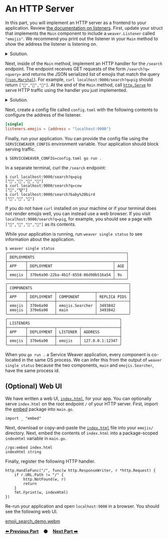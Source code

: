# An HTTP Server

In this part, you will implement an HTTP server as a frontend to your
application. Review [the documentation on listeners][listeners]. First, update
your struct that implements the `Main` component to include a `weaver.Listener`
called `"emojis"`. We recommend you print out the listener in your `Main` method
to show the address the listener is listening on.

<details>
<summary>Solution.</summary>

https://github.com/ServiceWeaver/workshops/blob/TODO/04/main.go#L36-L45
</details>

Next, inside of the `Main` method, implement an HTTP handler for the `/search`
endpoint. The endpoint receives GET requests of the form `/search?q=<query>` and
returns the JSON serialized list of emojis that match the query
([`json.Marshal`](https://pkg.go.dev/encoding/json#Marshal)). For example, `curl
localhost:9000/search?q=pig` should return `["🐖","🐷","🐽"]`. At the end of the
`Main` method, call [`http.Serve`][http.Serve] to serve HTTP traffic using the
handler you just implemented.

<details>
<summary>Solution.</summary>

https://github.com/ServiceWeaver/workshops/blob/TODO/04/main.go#L43-L71
</details>

Next, create a config file called `config.toml` with the following contents to
configure the address of the listener.

```toml
[single]
listeners.emojis = {address = "localhost:9000"}
```

Finally, run your application. You can provide the config file using the
`SERVICEWEAVER_CONFIG` environment variable. Your application should block
serving traffic.

```
$ SERVICEWEAVER_CONFIG=config.toml go run .
```

In a separate terminal, curl the `/search` endpoint:

```
$ curl localhost:9000/search?q=pig
["🐖","🐗","🐷","🐽"]
$ curl localhost:9000/search?q=cow
["🐄","🐮"]
$ curl localhost:9000/search?baby%20bird
["🐣","🐤","🐥"]
```

If you do not have `curl` installed on your machine or if your terminal does not
render emojis well, you can instead use a web browser. If you visit
`localhost:9000/search?q=pig`, for example, you should see a page with
`["🐖","🐗","🐷","🐽"]` as its contents.

While your application is running, run `weaver single status` to see information
about the application.

```
$ weaver single status
╭─────────────────────────────────────────────────────╮
│ DEPLOYMENTS                                         │
├────────┬──────────────────────────────────────┬─────┤
│ APP    │ DEPLOYMENT                           │ AGE │
├────────┼──────────────────────────────────────┼─────┤
│ emojis │ 370e6a90-22ba-4b1f-8558-86d90b516a54 │ 9s  │
╰────────┴──────────────────────────────────────┴─────╯
╭──────────────────────────────────────────────────────╮
│ COMPONENTS                                           │
├────────┬────────────┬─────────────────┬──────────────┤
│ APP    │ DEPLOYMENT │ COMPONENT       │ REPLICA PIDS │
├────────┼────────────┼─────────────────┼──────────────┤
│ emojis │ 370e6a90   │ emojis.Searcher │ 3493842      │
│ emojis │ 370e6a90   │ main            │ 3493842      │
╰────────┴────────────┴─────────────────┴──────────────╯
╭──────────────────────────────────────────────────╮
│ LISTENERS                                        │
├────────┬────────────┬──────────┬─────────────────┤
│ APP    │ DEPLOYMENT │ LISTENER │ ADDRESS         │
├────────┼────────────┼──────────┼─────────────────┤
│ emojis │ 370e6a90   │ emojis   │ 127.0.0.1:12347 │
╰────────┴────────────┴──────────┴─────────────────╯
```

When you `go run .` a Service Weaver application, every component is co-located
in the same OS process. We can infer this from the output of `weaver single
status` because the two components, `main` and `emojis.Searcher`, have the same
process id.

## (Optional) Web UI

We have written a web UI, [`index.html`](index.html), for your app. You can
optionally serve `index.html` on the root endpoint `/` of your HTTP server.
First, import the [embed](embed) package into `main.go`.

```
import _ "embed"
```

Next, download or copy-and-paste the [`index.html`](index.html) file into your
`emojis/` directory. Next, embed the contents of `index.html` into a
package-scoped `indexHtml` variable in `main.go`.

```
//go:embed index.html
indexHtml string
```

Finally, register the following HTTP handler.

```
http.HandleFunc("/", func(w http.ResponseWriter, r *http.Request) {
	if r.URL.Path != "/" {
		http.NotFound(w, r)
		return
	}
	fmt.Fprint(w, indexHtml)
})
```

Re-run your application and open `localhost:9000` in a browser. You should see
the following web UI.

[emoji_search_demo.webm](https://github.com/ServiceWeaver/workshops/assets/3654277/8ced2cb0-18c2-41fc-b14f-cc4f602deb38)

[**:arrow_left: Previous Part**](../03)
&nbsp;&nbsp;&nbsp;:black_circle:&nbsp;&nbsp;&nbsp;
[**Next Part :arrow_right:**](../05)

[listeners]: https://serviceweaver.dev/docs.html#step-by-step-tutorial-listeners
[ListenerOptions]: https://pkg.go.dev/github.com/ServiceWeaver/weaver#ListenerOptions
[http.Serve]: https://pkg.go.dev/net/http#Serve
[embed]: https://pkg.go.dev/embed
